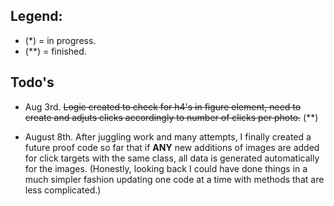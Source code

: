 ## Legend:

- (*) = in progress.
- (**) = finished.

## Todo's

- Aug 3rd. ~~Logic created to check for h4's in figure element, need to create and adjuts clicks accordingly to number of clicks per photo.~~ (**)

- August 8th. After juggling work and many attempts, I finally created a future proof code so far that if __ANY__ new additions of images are added for click targets with the same class, all data is generated automatically for the images. (Honestly, looking back I could have done things in a much simpler fashion updating one code at a time with methods that are less complicated.)